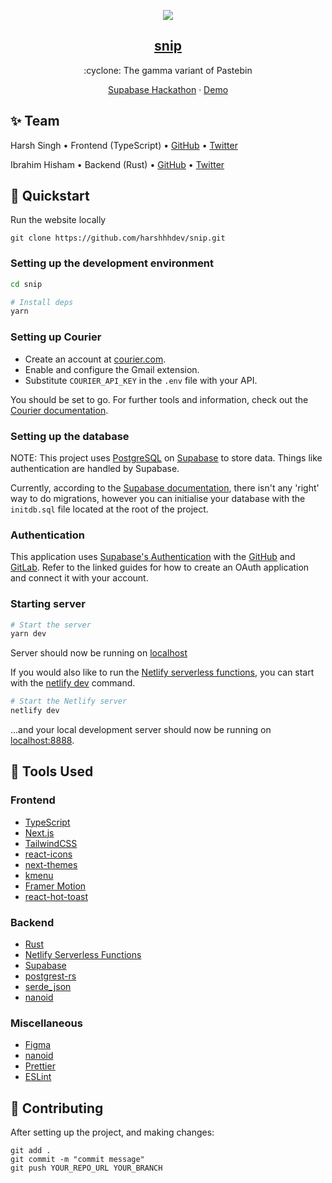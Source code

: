 <p align="center">
  <img src="https://raw.githubusercontent.com/harshhhdev/snip/main/public/Banner.png?token=GHSAT0AAAAAABXX5WNSA65XAUMK2MAJOKLYYYB4ZJA" />
  <a href="https://snip.place">
    <h2 align="center">snip</h2>
  </a>
</p> 
<p align="center">:cyclone: The gamma variant of Pastebin</p>
<p align="center">
  <a href="https://supabase.com/blog/launch-week-5-hackathon">Supabase Hackathon</a>
    ·
  <a href="https://snip.place/">Demo</a>
 </p>

## ✨ Team

Harsh Singh • Frontend (TypeScript) • [GitHub](https://github.com/harshhhdev) • [Twitter](https://twitter.com/harshhhdev)

Ibrahim Hisham • Backend (Rust) • [GitHub](https://github.com/ibra) • [Twitter](https://twitter.com/IbrahDev)

## 🚀 Quickstart

Run the website locally

```
git clone https://github.com/harshhhdev/snip.git
```

### Setting up the development environment

```bash
cd snip

# Install deps
yarn
```

### Setting up Courier

 - Create an account at [courier.com](https://courier.com/).
 - Enable and configure the Gmail extension.
 - Substitute `COURIER_API_KEY` in the `.env` file with your API.

You should be set to go. For further tools and information, check out the [Courier documentation](https://www.courier.com/docs/).

### Setting up the database

NOTE: This project uses [PostgreSQL](https://www.postgresql.org/) on [Supabase](https://supabase.com/database) to store data. Things like authentication are handled by Supabase.

Currently, according to the [Supabase documentation](https://supabase.com/blog/supabase-cli), there isn't any 'right' way to do migrations, however you can initialise your database with the `initdb.sql` file located at the root of the project.

### Authentication

This application uses [Supabase's Authentication](https://supabase.com/auth) with the [GitHub](https://supabase.com/docs/guides/auth/auth-github) and [GitLab](https://supabase.com/docs/guides/auth/auth-gitlab). Refer to the linked guides for how to create an OAuth application and connect it with your account.

### Starting server

```bash
# Start the server
yarn dev
```

Server should now be running on [localhost](https://localhost:3000)

If you would also like to run the [Netlify serverless functions](https://www.netlify.com/blog/2021/10/14/write-netlify-functions-in-rust/), you can start with the [netlify dev](https://www.netlify.com/products/cli/) command.

```bash
# Start the Netlify server
netlify dev
```

...and your local development server should now be running on [localhost:8888](https://localhost:8888).

## 🔧 Tools Used

### Frontend

- [TypeScript](https://www.typescriptlang.org/)
- [Next.js](https://nextjs.org/)
- [TailwindCSS](https://tailwindcss.com/)
- [react-icons](https://react-icons.github.io/react-icons/)
- [next-themes](https://github.com/pacocoursey/next-themes)
- [kmenu](https://kmenu.hxrsh.in)
- [Framer Motion](https://framer.com/motion)
- [react-hot-toast](https://react-hot-toast.com/)

### Backend

- [Rust](https://rust-lang.org)
- [Netlify Serverless Functions](https://www.netlify.com/products/functions/)
- [Supabase](https://supabase.com)
- [postgrest-rs](https://github.com/supabase-community/postgrest-rs)
- [serde_json](https://docs.rs/serde_json/latest/serde_json/)
- [nanoid](https://zelark.github.io/nano-id-cc/)

### Miscellaneous

- [Figma](https://www.figma.com/)
- [nanoid](https://zelark.github.io/nano-id-cc/)
- [Prettier](https://prettier.io/)
- [ESLint](https://eslint.org/)

## 🤞 Contributing

After setting up the project, and making changes:

```git
git add .
git commit -m "commit message"
git push YOUR_REPO_URL YOUR_BRANCH
```

